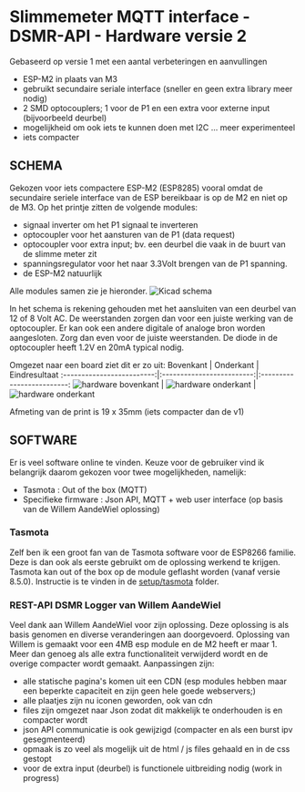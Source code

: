 # Slimmemeter MQTT interface - DSMR-API - Hardware versie 2
Gebaseerd op versie 1 met een aantal verbeteringen en aanvullingen
- ESP-M2 in plaats van M3
- gebruikt secundaire seriale interface (sneller en geen extra library meer nodig)
- 2 SMD optocouplers; 1 voor de P1 en een extra voor externe input (bijvoorbeeld deurbel)
- mogelijkheid om ook iets te kunnen doen met I2C ... meer experimenteel
- iets compacter

## SCHEMA
Gekozen voor iets compactere ESP-M2 (ESP8285) vooral omdat de secundaire seriele interface van de ESP bereikbaar is op de M2 en niet op de M3. 
Op het printje zitten de volgende modules:
- signaal inverter om het P1 signaal te inverteren
- optocoupler voor het aansturen van de P1 (data request)
- optocoupler voor extra input; bv. een deurbel die vaak in de buurt van de slimme meter zit
- spanningsregulator voor het naar 3.3Volt brengen van de P1 spanning.
- de ESP-M2 natuurlijk

Alle modules samen zie je hieronder.
![Kicad schema](hardware/v2-kicad-schema.png) 

In het schema is rekening gehouden met het aansluiten van een deurbel van 12 of 8 Volt AC. De weerstanden zorgen dan voor een juiste werking van de optocoupler. Er kan ook een andere digitale of analoge bron worden aangesloten. Zorg dan even voor de juiste weerstanden. De diode in de optocoupler heeft 1.2V en 20mA typical nodig.

Omgezet naar een board ziet dit er zo uit:
Bovenkant             |  Onderkant |  Eindresultaat
:-------------------------:|:-------------------------:|:-------------------------:
![hardware bovenkant](hardware/v2-print-boven.png)  |  ![hardware onderkant](hardware/v2-print-onder.png) | ![hardware onderkant](hardware/v2-eindresultaat.png)

Afmeting van de print is 19 x 35mm (iets compacter dan de v1)

## SOFTWARE
Er is veel software online te vinden. Keuze voor de gebruiker vind ik belangrijk daarom gekozen voor twee mogelijkheden, namelijk:
- Tasmota : Out of the box (MQTT)
- Specifieke firmware : Json API, MQTT + web user interface (op basis van de Willem AandeWiel oplossing)

### Tasmota
Zelf ben ik een groot fan van de Tasmota software voor de ESP8266 familie. Deze is dan ook als eerste gebruikt om de oplossing werkend te krijgen. Tasmota kan out of the box op de module geflasht worden (vanaf versie 8.5.0). Instructie is te vinden in de [setup/tasmota](setup/tastmota/Setup%20Tasmota.md) folder.

### REST-API DSMR Logger van Willem AandeWiel
Veel dank aan Willem AandeWiel voor zijn oplossing. Deze oplossing is als basis genomen en diverse veranderingen aan doorgevoerd. Oplossing van Willem is gemaakt voor een 4MB esp module en de M2 heeft er maar 1. Meer dan genoeg als alle extra functionaliteit verwijderd wordt en de overige compacter wordt gemaakt.
Aanpassingen zijn:
- alle statische pagina's komen uit een CDN (esp modules hebben maar een beperkte capaciteit en zijn geen hele goede webservers;)
- alle plaatjes zijn nu iconen geworden, ook van cdn
- files zijn omgezet naar Json zodat dit makkelijk te onderhouden is en compacter wordt
- json API communicatie is ook gewijzigd (compacter en als een burst ipv gesegmenteerd)
- opmaak is zo veel als mogelijk uit de html / js files gehaald en in de css gestopt
- voor de extra input (deurbel) is functionele uitbreiding nodig (work in progress)